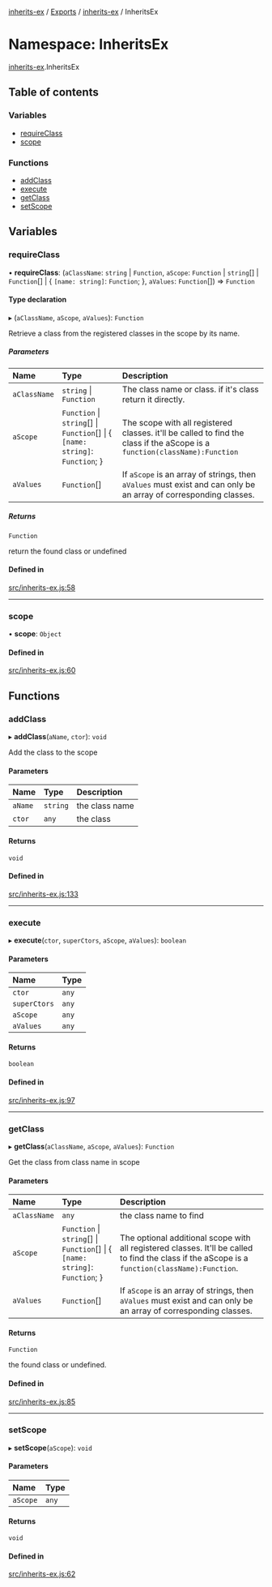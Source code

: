 [inherits-ex](../README.md) / [Exports](../modules.md) / [inherits-ex](inherits_ex.md) / InheritsEx

# Namespace: InheritsEx

[inherits-ex](inherits_ex.md).InheritsEx

## Table of contents

### Variables

- [requireClass](inherits_ex.InheritsEx.md#requireclass)
- [scope](inherits_ex.InheritsEx.md#scope)

### Functions

- [addClass](inherits_ex.InheritsEx.md#addclass)
- [execute](inherits_ex.InheritsEx.md#execute)
- [getClass](inherits_ex.InheritsEx.md#getclass)
- [setScope](inherits_ex.InheritsEx.md#setscope)

## Variables

### requireClass

• **requireClass**: (`aClassName`: `string` \| `Function`, `aScope`: `Function` \| `string`[] \| `Function`[] \| { `[name: string]`: `Function`;  }, `aValues`: `Function`[]) => `Function`

#### Type declaration

▸ (`aClassName`, `aScope`, `aValues`): `Function`

Retrieve a class from the registered classes in the scope by its name.

##### Parameters

| Name | Type | Description |
| :------ | :------ | :------ |
| `aClassName` | `string` \| `Function` | The class name or class. if it's class return it directly. |
| `aScope` | `Function` \| `string`[] \| `Function`[] \| { `[name: string]`: `Function`;  } | The scope with all registered classes. it'll be called to find the class if the aScope is a `function(className):Function` |
| `aValues` | `Function`[] | If `aScope` is an array of strings, then `aValues` must exist and can only be an array of corresponding classes. |

##### Returns

`Function`

return the found class or undefined

#### Defined in

[src/inherits-ex.js:58](https://github.com/snowyu/inherits-ex.js/blob/696e49c/src/inherits-ex.js#L58)

___

### scope

• **scope**: `Object`

#### Defined in

[src/inherits-ex.js:60](https://github.com/snowyu/inherits-ex.js/blob/696e49c/src/inherits-ex.js#L60)

## Functions

### addClass

▸ **addClass**(`aName`, `ctor`): `void`

Add the class to the scope

#### Parameters

| Name | Type | Description |
| :------ | :------ | :------ |
| `aName` | `string` | the class name |
| `ctor` | `any` | the class |

#### Returns

`void`

#### Defined in

[src/inherits-ex.js:133](https://github.com/snowyu/inherits-ex.js/blob/696e49c/src/inherits-ex.js#L133)

___

### execute

▸ **execute**(`ctor`, `superCtors`, `aScope`, `aValues`): `boolean`

#### Parameters

| Name | Type |
| :------ | :------ |
| `ctor` | `any` |
| `superCtors` | `any` |
| `aScope` | `any` |
| `aValues` | `any` |

#### Returns

`boolean`

#### Defined in

[src/inherits-ex.js:97](https://github.com/snowyu/inherits-ex.js/blob/696e49c/src/inherits-ex.js#L97)

___

### getClass

▸ **getClass**(`aClassName`, `aScope`, `aValues`): `Function`

Get the class from class name in scope

#### Parameters

| Name | Type | Description |
| :------ | :------ | :------ |
| `aClassName` | `any` | the class name to find |
| `aScope` | `Function` \| `string`[] \| `Function`[] \| { `[name: string]`: `Function`;  } | The optional additional scope with all registered classes. It'll be called to find the class if the aScope is a `function(className):Function`. |
| `aValues` | `Function`[] | If `aScope` is an array of strings, then `aValues` must exist and can only be an array of corresponding classes. |

#### Returns

`Function`

the found class or undefined.

#### Defined in

[src/inherits-ex.js:85](https://github.com/snowyu/inherits-ex.js/blob/696e49c/src/inherits-ex.js#L85)

___

### setScope

▸ **setScope**(`aScope`): `void`

#### Parameters

| Name | Type |
| :------ | :------ |
| `aScope` | `any` |

#### Returns

`void`

#### Defined in

[src/inherits-ex.js:62](https://github.com/snowyu/inherits-ex.js/blob/696e49c/src/inherits-ex.js#L62)

